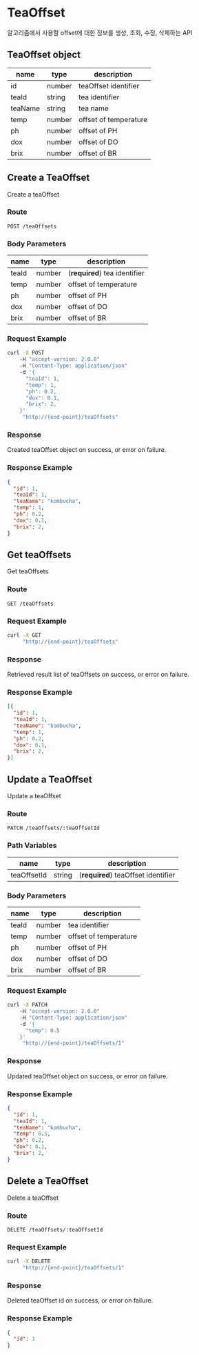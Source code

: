 # TeaOffset
알고리즘에서 사용할 offset에 대한 정보를 생성, 조회, 수정, 삭제하는 API

## TeaOffset object
| name | type | description |
| --- | --- | --- |
| id | number | teaOffset identifier |
| teaId | string | tea identifier |
| teaName | string | tea name |
| temp | number | offset of temperature |
| ph | number | offset of PH |
| dox | number | offset of DO |
| brix | number | offset of BR |

## Create a TeaOffset
Create a teaOffset

### Route
`POST /teaOffsets`

### Body Parameters
| name | type | description |
| --- | --- | --- |
| teaId | number | (**required**) tea identifier |
| temp | number | offset of temperature |
| ph | number | offset of PH |
| dox | number | offset of DO |
| brix | number | offset of BR |

### Request Example
```sh
curl -X POST
    -H "accept-version: 2.0.0"
    -H "Content-Type: application/json"
    -d '{
      "teaId": 1,
      "temp": 1,
      "ph": 0.2,
      "dox": 0.1,
      "brix": 2,
    }'
     "http://{end-point}/teaOffsets"
```

### Response
Created teaOffset object on success, or error on failure.

### Response Example
``` json
{
  "id": 1,
  "teaId": 1,
  "teaName": "kombucha",
  "temp": 1,
  "ph": 0.2,
  "dox": 0.1,
  "brix": 2,
}
```

## Get teaOffsets
Get teaOffsets

### Route
`GET /teaOffsets`

### Request Example
```sh
curl -X GET
     "http://{end-point}/teaOffsets"
```

### Response
Retrieved result list of teaOffsets on success, or error on failure.

### Response Example
``` json
[{
  "id": 1,
  "teaId": 1,
  "teaName": "kombucha",
  "temp": 1,
  "ph": 0.2,
  "dox": 0.1,
  "brix": 2,
}]
```

## Update a TeaOffset
Update a teaOffset

### Route
`PATCH /teaOffsets/:teaOffsetId`

### Path Variables
| name | type | description |
| --- | --- | --- |
| teaOffsetId | string | (**required**) teaOffset identifier |

### Body Parameters
| name | type | description |
| --- | --- | --- |
| teaId | number | tea identifier |
| temp | number | offset of temperature |
| ph | number | offset of PH |
| dox | number | offset of DO |
| brix | number | offset of BR |

### Request Example
```sh
curl -X PATCH
    -H "accept-version: 2.0.0"
    -H "Content-Type: application/json"
    -d '{
      "temp": 0.5
    }'
     "http://{end-point}/teaOffsets/1"
```

### Response
Updated teaOffset object on success, or error on failure.

### Response Example
``` json
{
  "id": 1,
  "teaId": 1,
  "teaName": "kombucha",
  "temp": 0.5,
  "ph": 0.2,
  "dox": 0.1,
  "brix": 2,
}
```

## Delete a TeaOffset
Delete a teaOffset

### Route
`DELETE /teaOffsets/:teaOffsetId`

### Request Example
```sh
curl -X DELETE
     "http://{end-point}/teaOffsets/1"
```

### Response
Deleted teaOffset id on success, or error on failure.

### Response Example
``` json
{
  "id": 1
}
```